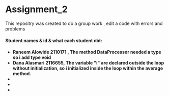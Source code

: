 # Assignment_2

<p>This repositry was created to do a group work , edit a code with errors and problems</p>
  <h4>Student names & id & what each student did:<h4>
    <ul>
        <li>Raneem Alowide 2110171 , The method DataProcessor needed a type so i add type void</li>
        <li>Dana Alasmari 2116655, The variable "i" are declared outside the loop without initialization, so i initialized inside the loop within the average method.</li>
        <li></li>
        <li></li>
        <li></li>
    </ul>

